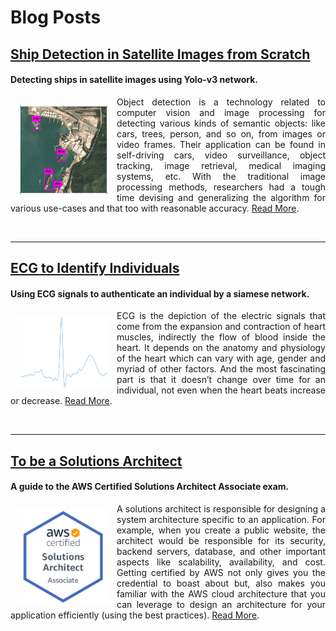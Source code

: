 # Blog Posts

## [Ship Detection in Satellite Images from Scratch](https://medium.com/intel-software-innovators/ship-detection-in-satellite-images-from-scratch-849ccfcc3072)
#### Detecting ships in satellite images using Yolo-v3 network.

<div>
<img src="img/blog_sd.png" width="150px" float="left" align="left" style="margin:10px;"/> <p align="justify">Object detection is a technology related to computer vision and image processing for detecting various kinds of semantic objects: like cars, trees, person, and so on, from images or video frames. Their application can be found in self-driving cars, video surveillance, object tracking, image retrieval, medical imaging systems, etc. With the traditional image processing methods, researchers had a tough time devising and generalizing the algorithm for various use-cases and that too with reasonable accuracy. <a target="_blank" href="https://medium.com/intel-software-innovators/ship-detection-in-satellite-images-from-scratch-849ccfcc3072">Read More</a>.</p>
</div>
<br/>
<hr/>

## [ECG to Identify Individuals](https://medium.com/intel-software-innovators/ecg-to-identify-individuals-from-data-to-deployment-74cce404f9f0)
#### Using ECG signals to authenticate an individual by a siamese network.

<div>
<img src="img/blog_ecg.png" width="150px" float="left" align="left" style="margin:10px;"/> <p align="justify">ECG is the depiction of the electric signals that come from the expansion and contraction of heart muscles, indirectly the flow of blood inside the heart. It depends on the anatomy and physiology of the heart which can vary with age, gender and myriad of other factors. And the most fascinating part is that it doesn’t change over time for an individual, not even when the heart beats increase or decrease. <a target="_blank" href="https://medium.com/intel-software-innovators/ecg-to-identify-individuals-from-data-to-deployment-74cce404f9f0">Read More</a>.</p>
</div>
<br/>
<hr/>

## [To be a Solutions Architect](https://medium.com/@amanag.11/to-be-a-solutions-architect-3990135ac2fe)
#### A guide to the AWS Certified Solutions Architect Associate exam.

<div>
<img src="img/blog_aws.png" width="150px" float="left" align="left" style="margin:10px;"/> <p align="justify">A solutions architect is responsible for designing a system architecture specific to an application. For example, when you create a public website, the architect would be responsible for its security, backend servers, database, and other important aspects like scalability, availability, and cost. Getting certified by AWS not only gives you the credential to boast about but, also makes you familiar with the AWS cloud architecture that you can leverage to design an architecture for your application efficiently (using the best practices). <a target="_blank" href="https://medium.com/@amanag.11/to-be-a-solutions-architect-3990135ac2fe">Read More</a>.</p>
</div>
<br/>

<br>
